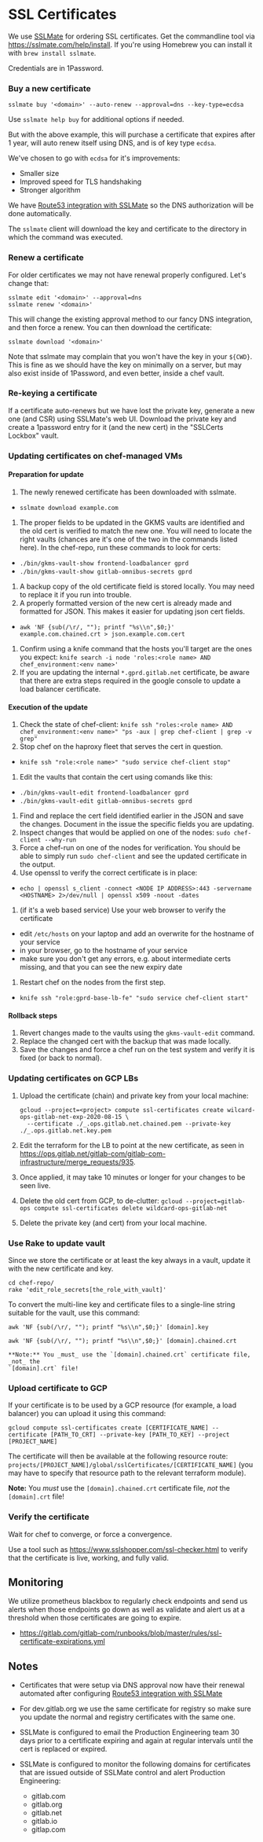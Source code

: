 # SSL Certificates

We use [SSLMate] for ordering SSL certificates. Get the commandline tool via
https://sslmate.com/help/install. If you're using Homebrew you can install it with `brew install sslmate`.

Credentials are in 1Password.

### Buy a new certificate

```
sslmate buy '<domain>' --auto-renew --approval=dns --key-type=ecdsa
```

Use `sslmate help buy` for additional options if needed.

But with the above example, this will purchase a certificate that expires after
1 year, will auto renew itself using DNS, and is of key type `ecdsa`.

We've chosen to go with `ecdsa` for it's improvements:
* Smaller size
* Improved speed for TLS handshaking
* Stronger algorithm

We have [Route53 integration with SSLMate](https://sslmate.com/account/integrations/add/aws)
so the DNS authorization will be done automatically.

The `sslmate` client will download the key and certificate to the directory in
which the command was executed.

### Renew a certificate

For older certificates we may not have renewal properly configured.  Let's
change that:
```
sslmate edit '<domain>' --approval=dns
sslmate renew '<domain>'
```

This will change the existing approval method to our fancy DNS integration, and
then force a renew.  You can then download the certificate:
```
sslmate download '<domain>'
```

Note that sslmate may complain that you won't have the key in your `${CWD}`.
This is fine as we should have the key on minimally on a server, but may also
exist inside of 1Password, and even better, inside a chef vault.

### Re-keying a certificate

If a certificate auto-renews but we have lost the private key, generate a new
one (and CSR) using SSLMate's web UI. Download the private key and create a
1password entry for it (and the new cert) in the "SSLCerts Lockbox" vault.

### Updating certificates on chef-managed VMs

#### Preparation for update
1. The newly renewed certificate has been downloaded with sslmate.
 * ```sslmate download example.com```
1. The proper fields to be updated in the GKMS vaults are identified and the old cert is verified to match the new one. You will need to locate the right vaults (chances are it's one of the two in the commands listed here). In the chef-repo, run these commands to look for certs:
  * ```./bin/gkms-vault-show frontend-loadbalancer gprd```
  * ```./bin/gkms-vault-show gitlab-omnibus-secrets gprd```
1. A backup copy of the old certificate field is stored locally. You may need to replace it if you run into trouble.
1. A properly formatted version of the new cert is already made and formatted for JSON. This makes it easier for updating json cert fields.
  * ```awk 'NF {sub(/\r/, ""); printf "%s\\n",$0;}' example.com.chained.crt > json.example.com.cert```
1. Confirm using a knife command that the hosts you'll target are the ones you expect: `knife search -i node 'roles:<role name> AND chef_environment:<env name>'`
1. If you are updating the internal ```*.gprd.gitlab.net``` certificate, be aware that there are extra steps required in the google console to update a load balancer certificate.

#### Execution of the update
1. Check the state of chef-client: `knife ssh "roles:<role name> AND chef_environment:<env name>" "ps -aux | grep chef-client | grep -v grep"`
1. Stop chef on the haproxy fleet that serves the cert in question.
  * ```knife ssh "role:<role name>" "sudo service chef-client stop"```
1. Edit the vaults that contain the cert using comands like this:
  * ```./bin/gkms-vault-edit frontend-loadbalancer gprd```
  * ```./bin/gkms-vault-edit gitlab-omnibus-secrets gprd```
1. Find and replace the cert field identified earlier in the JSON and save the changes. Document in the issue the specific fields you are updating.
1. Inspect changes that would be applied on one of the nodes: `sudo chef-client --why-run`
1. Force a chef-run on one of the nodes for verification. You should be able to simply run ```sudo chef-client``` and see the updated certificate in the output.
1. Use openssl to verify the correct certificate is in place:
  * ```echo | openssl s_client -connect <NODE IP ADDRESS>:443 -servername <HOSTNAME> 2>/dev/null | openssl x509 -noout -dates```
1. (if it's a web based service) Use your web browser to verify the certificate
  * edit `/etc/hosts` on your laptop and add an overwrite for the hostname of your service
  * in your browser, go to the hostname of your service
  * make sure you don't get any errors, e.g. about intermediate certs missing, and that you can see the new expiry date
1. Restart chef on the nodes from the first step.
  * ```knife ssh "role:gprd-base-lb-fe" "sudo service chef-client start"```

#### Rollback steps
1. Revert changes made to the vaults using the ```gkms-vault-edit``` command.
1. Replace the changed cert with the backup that was made locally.
1. Save the changes and force a chef run on the test system and verify it is fixed (or back to normal).

### Updating certificates on GCP LBs

1. Upload the certificate (chain) and private key from your local machine:

   ```
   gcloud --project=<project> compute ssl-certificates create wilcard-ops-gitlab-net-exp-2020-08-15 \
     --certificate ./_.ops.gitlab.net.chained.pem --private-key ./_.ops.gitlab.net.key.pem
   ```
1. Edit the terraform for the LB to point at the new certificate, as seen in
   https://ops.gitlab.net/gitlab-com/gitlab-com-infrastructure/merge_requests/935.
1. Once applied, it may take 10 minutes or longer for your changes to be seen live.
1. Delete the old cert from GCP, to de-clutter: `gcloud --project=gitlab-ops compute ssl-certificates delete wildcard-ops-gitlab-net`
1. Delete the private key (and cert) from your local machine.

### Use Rake to update vault

Since we store the certificate or at least the key always in a vault, update it with the new certificate and key.

```
cd chef-repo/
rake 'edit_role_secrets[the_role_with_vault]'
```

To convert the multi-line key and certificate files to a single-line string
suitable for the vault, use this command:

```
awk 'NF {sub(/\r/, ""); printf "%s\\n",$0;}' [domain].key

awk 'NF {sub(/\r/, ""); printf "%s\\n",$0;}' [domain].chained.crt

**Note:** You _must_ use the `[domain].chained.crt` certificate file, _not_ the
`[domain].crt` file!

```

### Upload certificate to GCP

If your certificate is to be used by a GCP resource (for example, a load
balancer) you can upload it using this command:

```
gcloud compute ssl-certificates create [CERTIFICATE_NAME] --certificate [PATH_TO_CRT] --private-key [PATH_TO_KEY] --project [PROJECT_NAME]
```

The certificate will then be available at the following resource route:
`projects/[PROJECT_NAME]/global/sslCertificates/[CERTIFICATE_NAME]` (you may
have to specify that resource path to the relevant terraform module).

**Note:** You _must_ use the `[domain].chained.crt` certificate file, _not_ the
`[domain].crt` file!

### Verify the certificate

Wait for chef to converge, or force a convergence.

Use a tool such as <https://www.sslshopper.com/ssl-checker.html> to verify that
the certificate is live, working, and fully valid.

## Monitoring

We utilize prometheus blackbox to regularly check endpoints and send us alerts
when those endpoints go down as well as validate and alert us at a threshold
when those certificates are going to expire.

* https://gitlab.com/gitlab-com/runbooks/blob/master/rules/ssl-certificate-expirations.yml

## Notes

* Certificates that were setup via DNS approval now have their renewal automated
  after configuring [Route53 integration with SSLMate](https://sslmate.com/account/integrations/add/aws)

* For dev.gitlab.org we use the same certificate for registry so make sure you
  update the normal and registry certificates with the same one.

* SSLMate is configured to email the Production Engineering team 30 days prior
  to a certificate expiring and again at regular intervals until the cert is
  replaced or expired.

* SSLMate is configured to monitor the following domains for certificates that
  are issued outside of SSLMate control and alert Production Engineering:
  * gitlab.com
  * gitlab.org
  * gitlab.net
  * gitlab.io
  * gitlap.com

[SSLMate]: https://sslmate.com/
